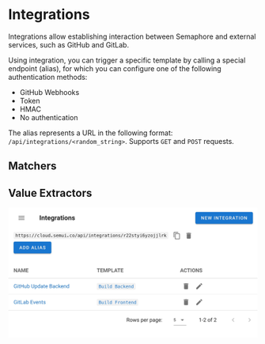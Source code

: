 # Integrations

Integrations allow establishing interaction between Semaphore and external services, such as GitHub and GitLab.

Using integration, you can trigger a specific template by calling a special endpoint (alias), for which you can configure one of the following authentication methods:
* GitHub Webhooks
* Token
* HMAC
* No authentication

The alias represents a URL in the following format: `/api/integrations/<random_string>`. Supports `GET` and `POST` requests.

## Matchers


## Value Extractors



![](<../.gitbook/assets/integrations_1.jpg>)

